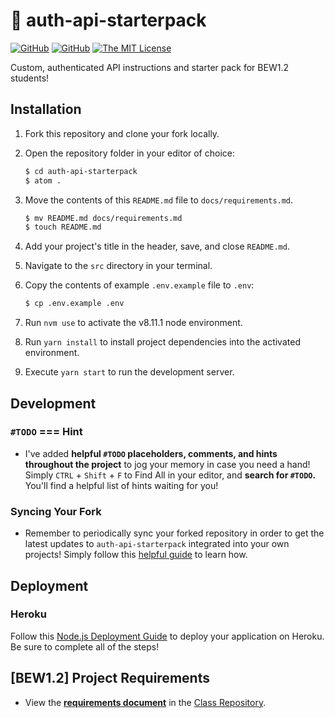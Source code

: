 # 🔐 auth-api-starterpack

[![GitHub](https://img.shields.io/github/forks/droxey/auth-api-starterpack.svg?style=flat-square)](https://github.com/droxey/auth-api-starterpack/network)
[![GitHub](https://img.shields.io/github/issues/droxey/auth-api-starterpack.svg?style=flat-square)](https://github.com/droxey/auth-api-starterpack/issues)
[![The MIT License](https://img.shields.io/badge/license-MIT-orange.svg?style=flat-square)](http://opensource.org/licenses/MIT)

Custom, authenticated API instructions and starter pack for BEW1.2 students!

## Installation

1. Fork this repository and clone your fork locally.
1. Open the repository folder in your editor of choice:

    ```bash
    $ cd auth-api-starterpack
    $ atom .
    ```

1. Move the contents of this `README.md` file to `docs/requirements.md`.

    ```bash
    $ mv README.md docs/requirements.md
    $ touch README.md
    ```

1. Add your project's title in the header, save, and close `README.md`.
1. Navigate to the `src` directory in your terminal.
1. Copy the contents of example `.env.example` file to `.env`:

    ```bash
    $ cp .env.example .env
    ```

1. Run `nvm use` to activate the v8.11.1 node environment.
1. Run `yarn install` to install project dependencies into the activated environment.
1. Execute `yarn start` to run the development server.

## Development

### `#TODO` === Hint

* I've added **helpful `#TODO` placeholders, comments, and hints throughout the project** to jog your memory in case you need a hand! Simply `CTRL` + `Shift` + `F` to Find All in your editor, and **search for `#TODO`.** You'll find a helpful list of hints waiting for you!

### Syncing Your Fork

* Remember to periodically sync your forked repository in order to get the latest updates to `auth-api-starterpack` integrated into your own projects! Simply follow this [helpful guide](https://help.github.com/articles/syncing-a-fork/) to learn how.

## Deployment

### Heroku

Follow this [Node.js Deployment Guide](https://devcenter.heroku.com/articles/getting-started-with-nodejs) to deploy your application on Heroku. Be sure to complete all of the steps!

## [BEW1.2] Project Requirements

* View the [**requirements document**](https://github.com/Product-College-Courses/BEW-1.2-Authentication-and-Associations/blob/master/Projects/02-Custom-API-Project.md) in the [Class Repository](https://github.com/Product-College-Courses/BEW-1.2-Authentication-and-Associations).
